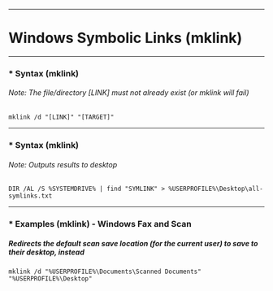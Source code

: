 
***
# Windows Symbolic Links (mklink)


***
### * Syntax (mklink)
###### Note: The file/directory [LINK] must not already exist (or mklink will fail)
```
mklink /d "[LINK]" "[TARGET]"
```


***
### * Syntax (mklink)
###### Note: Outputs results to desktop
```
DIR /AL /S %SYSTEMDRIVE% | find "SYMLINK" > %USERPROFILE%\Desktop\all-symlinks.txt
```


***
### * Examples (mklink) - Windows Fax and Scan
##### Redirects the default scan save location (for the current user) to save to their desktop, instead
```
mklink /d "%USERPROFILE%\Documents\Scanned Documents" "%USERPROFILE%\Desktop"
```

